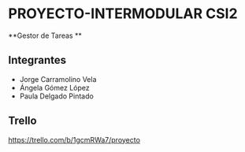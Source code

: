 # PROYECTO-INTERMODULAR CSI2

**Gestor de Tareas **

## Integrantes

- Jorge Carramolino Vela
- Ángela Gómez López
- Paula Delgado Pintado

## Trello
https://trello.com/b/1gcmRWa7/proyecto

